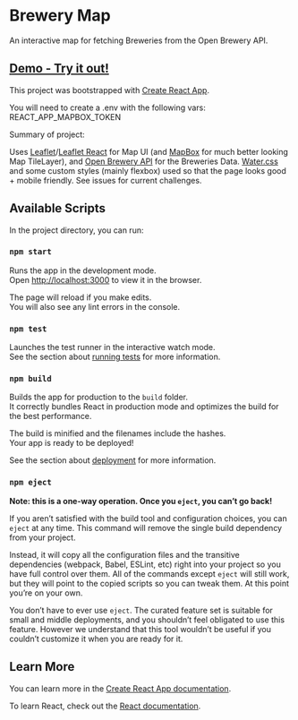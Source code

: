 # Brewery Map

An interactive map for fetching Breweries from the Open Brewery API.

## [Demo - Try it out!](https://blooming-thicket-58491.herokuapp.com/)

This project was bootstrapped with [Create React App](https://github.com/facebook/create-react-app).

You will need to create a .env with the following vars:
REACT_APP_MAPBOX_TOKEN

Summary of project:

Uses [Leaflet](https://leafletjs.com/)/[Leaflet React](https://react-leaflet.js.org/) for Map UI (and [MapBox](https://www.mapbox.com/maps) for much better looking Map TileLayer), and [Open Brewery API](https://www.openbrewerydb.org/) for the Breweries Data. [Water.css](https://watercss.kognise.dev/) and some custom styles (mainly flexbox) used so that the page looks good + mobile friendly. See issues for current challenges.

## Available Scripts

In the project directory, you can run:

### `npm start`

Runs the app in the development mode.\
Open [http://localhost:3000](http://localhost:3000) to view it in the browser.

The page will reload if you make edits.\
You will also see any lint errors in the console.

### `npm test`

Launches the test runner in the interactive watch mode.\
See the section about [running tests](https://facebook.github.io/create-react-app/docs/running-tests) for more information.

### `npm build`

Builds the app for production to the `build` folder.\
It correctly bundles React in production mode and optimizes the build for the best performance.

The build is minified and the filenames include the hashes.\
Your app is ready to be deployed!

See the section about [deployment](https://facebook.github.io/create-react-app/docs/deployment) for more information.

### `npm eject`

**Note: this is a one-way operation. Once you `eject`, you can’t go back!**

If you aren’t satisfied with the build tool and configuration choices, you can `eject` at any time. This command will remove the single build dependency from your project.

Instead, it will copy all the configuration files and the transitive dependencies (webpack, Babel, ESLint, etc) right into your project so you have full control over them. All of the commands except `eject` will still work, but they will point to the copied scripts so you can tweak them. At this point you’re on your own.

You don’t have to ever use `eject`. The curated feature set is suitable for small and middle deployments, and you shouldn’t feel obligated to use this feature. However we understand that this tool wouldn’t be useful if you couldn’t customize it when you are ready for it.

## Learn More

You can learn more in the [Create React App documentation](https://facebook.github.io/create-react-app/docs/getting-started).

To learn React, check out the [React documentation](https://reactjs.org/).
